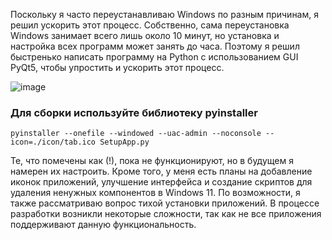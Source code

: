 Поскольку я часто переустанавливаю Windows по разным причинам, я решил ускорить этот процесс. Собственно, сама переустановка Windows занимает всего лишь около 10 минут, но установка и настройка всех программ может занять до часа. Поэтому я решил быстренько написать программу на Python с использованием GUI PyQt5, чтобы упростить и ускорить этот процесс.

![image](https://github.com/NoonLicht/download_setup_programs/assets/121355541/1b14bf67-63c7-4a7b-9ffe-2e98c199ba9e)


### Для сборки используйте библиотеку pyinstaller ###
```
pyinstaller --onefile --windowed --uac-admin --noconsole --icon=./icon/tab.ico SetupApp.py
```
Те, что помечены как (!), пока не функционируют, но в будущем я намерен их настроить. Кроме того, у меня есть планы на добавление иконок приложений, улучшение интерфейса и создание скриптов для удаления ненужных компонентов в Windows 11. По возможности, я также рассматриваю вопрос тихой установки приложений. В процессе разработки возникли некоторые сложности, так как не все приложения поддерживают данную функциональность.
